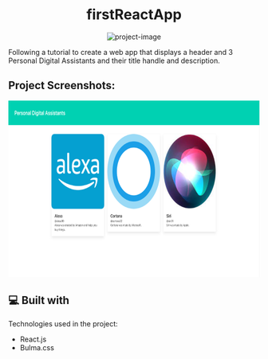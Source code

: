 <h1 align="center" id="title">firstReactApp</h1>

<p align="center"><img src="https://socialify.git.ci/Spawn9986/firstReactApp/image?language=1&amp;name=1&amp;owner=1&amp;pattern=Plus&amp;theme=Light" alt="project-image"></p>

<p id="description">Following a tutorial to create a web app that displays a header and 3 Personal Digital Assistants and their title handle and description.</p>

<h2>Project Screenshots:</h2>

<img src="https://github.com/Spawn9986/firstReactApp/blob/main/src/images/completeProject.png" alt="project-screenshot" width="714" height="355/">

  
  
<h2>💻 Built with</h2>

Technologies used in the project:

*   React.js
*   Bulma.css